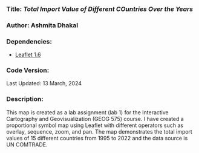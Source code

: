 ### **Title:** *Total Import Value of Different COuntries Over the Years*
### **Author:** Ashmita Dhakal

### **Dependencies:**
* [Leaflet 1.6](https://leafletjs.com/reference-1.9.4.html)

### **Code Version:** 
Last Updated: 13 March, 2024

### **Description:**
This map is created as a lab assignment (lab 1) for the Interactive Cartography and Geovisualization (GEOG 575) course. I have created a proportional symbol map using Leaflet with different operators such as overlay, sequence, zoom, and pan. The map demonstrates the total import values of 15 different countries from 1995 to 2022 and the data source is UN COMTRADE.
